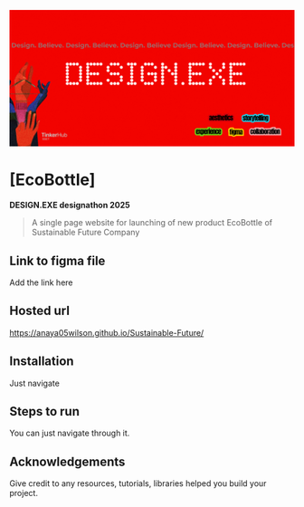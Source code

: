 ![Untitled-3](design.png)
# **[EcoBottle]**


**DESIGN.EXE designathon 2025**

> A single page website for launching of new product EcoBottle of Sustainable Future Company


## **Link to figma file**
Add the link here

## **Hosted url**
https://anaya05wilson.github.io/Sustainable-Future/

## **Installation**
Just navigate

## **Steps to run**  
You can just navigate through it.

## **Acknowledgements**
Give credit to any resources, tutorials, libraries helped you build your project.

